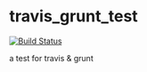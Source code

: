 # travis_grunt_test

[![Build Status](https://travis-ci.org/CaoYouXin/travis_grunt_test.svg)](https://travis-ci.org/CaoYouXin/travis_grunt_test.svg)

a test for travis &amp; grunt
